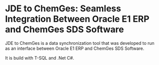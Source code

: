 # JDE to ChemGes: Seamless Integration Between Oracle E1 ERP and ChemGes SDS Software

JDE to ChemGes is a data synchronization tool that was developed to run as an interface between Oracle E1 ERP and ChemGes SDS Software.

It is build with T-SQL and .Net C#.